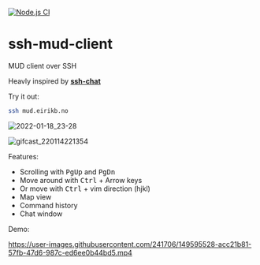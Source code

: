 [![Node.js CI](https://github.com/eirikb/ssh-mud-client/actions/workflows/node.js.yml/badge.svg)](https://github.com/eirikb/ssh-mud-client/actions/workflows/node.js.yml)

# ssh-mud-client

MUD client over SSH

Heavly inspired by **[ssh-chat](https://github.com/shazow/ssh-chat)**

Try it out:

```bash
ssh mud.eirikb.no
```

![2022-01-18_23-28](https://user-images.githubusercontent.com/241706/150029027-74450472-5bbc-43b1-9eab-dda0fd1da833.png)


![gifcast_220114221354](https://user-images.githubusercontent.com/241706/149586142-22e928d8-7d8e-4445-bf0f-8bfc7a132c9c.gif)


Features:
  * Scrolling with <kbd>PgUp</kbd> and <kbd>PgDn</kbd>
  * Move around with <kbd>Ctrl</kbd> + Arrow keys
  * Or move with <kbd>Ctrl</kbd> + vim direction (hjkl)
  * Map view
  * Command history
  * Chat window


Demo:

https://user-images.githubusercontent.com/241706/149595528-acc21b81-57fb-47d6-987c-ed6ee0b44bd5.mp4

